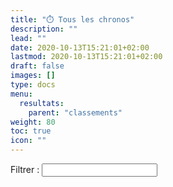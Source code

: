 ```yaml
---
title: "⏱️ Tous les chronos"
description: ""
lead: ""
date: 2020-10-13T15:21:01+02:00
lastmod: 2020-10-13T15:21:01+02:00
draft: false
images: []
type: docs
menu:
  resultats:
    parent: "classements"
weight: 80
toc: true
icon: ""
---
```


<!-- Flag icons -->
<link href="https://cdnjs.cloudflare.com/ajax/libs/flag-icon-css/6.6.6/css/flag-icons.min.css" rel="stylesheet">

<link rel="stylesheet" href="https://cdnjs.cloudflare.com/ajax/libs/jquery.tablesorter/2.31.3/css/theme.default.min.css">
<script src="https://ajax.googleapis.com/ajax/libs/jquery/3.5.1/jquery.min.js"></script>
<script src="https://cdnjs.cloudflare.com/ajax/libs/jquery-csv/1.0.11/jquery.csv.min.js"></script>
<script src="https://cdnjs.cloudflare.com/ajax/libs/moment.js/2.29.4/moment.min.js"></script>

<style>
    .pagination {
        margin-top: 10px;
    }
    .sort-indicator {
        cursor: pointer;
    }
    .sort-asc, .sort-desc {
        display: none;
    }
    .sort-asc.active, .sort-desc.active {
        display: inline;
    }
</style>

<div class="container">
    <div class="form-group">
        <label for="filter">Filtrer :</label>
        <input type="text" class="form-control" id="filter">
    </div>
    <div class="table-responsive">
        <table class="table table-striped" id="dataTable"></table>
    </div>
    <div class="text-center">
        <div class="pagination"></div>
    </div>
</div>

<script>
    const ITEMS_PER_PAGE = 10;
    let csvData = [];
    let filteredData = [];
    let sortedBy = 0;  // Indique que nous trions par la première colonne
    let sortDirection = -1;  // Indique que nous trions en ordre descendant

    $(document).ready(function() {
        $.ajax({
            url: "/data/resultat.csv",
            dataType: "text",
            success: function(data) {
                csvData = $.csv.toArrays(data);
                filteredData = csvData.slice(1); // copy all except headers
                filteredData.sort((a, b) => {
                    let valA = a[sortedBy];
                    let valB = b[sortedBy];
                    if (!isNaN(valA) && !isNaN(valB)) {
                        valA = Number(valA);
                        valB = Number(valB);
                    }
                    if (valA < valB) {
                        return -sortDirection;
                    }
                    if (valA > valB) {
                        return sortDirection;
                    }
                    return 0;
                });
                renderTable(csvData, 1);
            }
        });

        $('#filter').on('keyup', function() {
            let value = $(this).val().toLowerCase();
            filteredData = csvData.slice(1).filter(row => row.join(' ').toLowerCase().includes(value));

            // Après la mise à jour des données filtrées, réappliquer le tri
            filteredData.sort((a, b) => {
                let valA = a[sortedBy];
                let valB = b[sortedBy];
                if (sortedBy === 0) {  // Si nous trions par la première colonne (timestamp)
                    valA = new Date(valA);
                    valB = new Date(valB);
                } else if (!isNaN(valA) && !isNaN(valB)) {
                    valA = Number(valA);
                    valB = Number(valB);
                }
                if (valA < valB) {
                    return -sortDirection;
                }
                if (valA > valB) {
                    return sortDirection;
                }
                return 0;
            });

            renderTable(filteredData, 1);
        });
    });

    function renderTable(data, pageNum) {
        let html = '<thead><tr>';
        for (let j = 0; j < csvData[0].length; j++) {
            html += '<th class="sort-indicator" data-column="' + j + '">' + csvData[0][j];
            html += '<span class="sort-asc' + (j === sortedBy && sortDirection === 1 ? ' active' : '') + '">&#9650;</span>';
            html += '<span class="sort-desc' + (j === sortedBy && sortDirection === -1 ? ' active' : '') + '">&#9660;</span>';
            html += '</th>';
        }
        html += '</tr></thead><tbody>';
        let start = (pageNum - 1) * ITEMS_PER_PAGE;
        let end = start + ITEMS_PER_PAGE;
        for (let i = start; i < end && i < filteredData.length; i++) {
            html += '<tr>';
            for (let j = 0; j < filteredData[i].length; j++) {
                let cellValue = filteredData[i][j];
                if (j === 0) {  // Si c'est la première colonne (timestamp)
                    cellValue = moment(cellValue).format('DD/MM/YYYY HH:mm:ss');
                }
                html += '<td>' + cellValue + '</td>';
            }
            html += '</tr>';
        }
        html += '</tbody>';

        $('#dataTable').html(html);
        createPagination(filteredData.length, pageNum);

        $('#dataTable').html(html);
        createPagination(filteredData.length, pageNum);

        // Attache les gestionnaires d'événements de tri aux en-têtes de colonnes
        $('.sort-indicator').on('click', function() {
            let column = $(this).data('column');
            if (sortedBy === column) {
                sortDirection = -sortDirection;
            } else {
                sortedBy = column;
                sortDirection = 1;
            }
            filteredData.sort((a, b) => {
                let valA = a[column];
                let valB = b[column];
                if (!isNaN(valA) && !isNaN(valB)) {
                    valA = Number(valA);
                    valB = Number(valB);
                }
                if (valA < valB) {
                    return -sortDirection;
                }
                if (valA > valB) {
                    return sortDirection;
                }
                return 0;
            });
            renderTable(csvData, 1);
        });
    }

    function createPagination(rows, currentPage) {
        let pages = Math.ceil(rows / ITEMS_PER_PAGE);
        let html = '';
        for (let i = 1; i <= pages; i++) {
            if (i === currentPage) {
                html += '<span class="page-num active">' + i + '</span>';
            } else {
                html += '<span class="page-num">' + i + '</span>';
            }
        }
        $('.pagination').html(html);

        $('.page-num').on('click', function() {
            let pageNum = $(this).text();
            renderTable(csvData, Number(pageNum));
        });
    }
</script>

<script src="moment.js"></script>
<script>
    moment().format();
</script>
